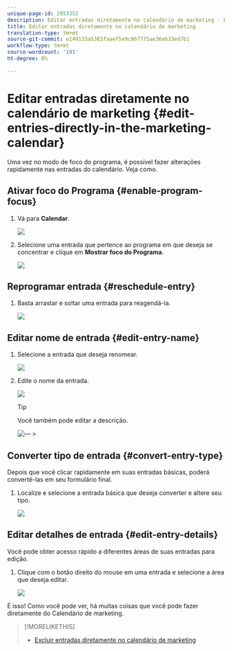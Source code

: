 ```yaml
---
unique-page-id: 2953352
description: Editar entradas diretamente no calendário de marketing - Documentos do marketing - Documentação do produto
title: Editar entradas diretamente no calendário de marketing
translation-type: tm+mt
source-git-commit: e149133a5383faaef5e9c9b7775ae36e633ed7b1
workflow-type: tm+mt
source-wordcount: '191'
ht-degree: 0%

---
```



# Editar entradas diretamente no calendário de marketing {#edit-entries-directly-in-the-marketing-calendar}

Uma vez no modo de foco do programa, é possível fazer alterações rapidamente nas entradas do calendário. Veja como.

## Ativar foco do Programa {#enable-program-focus}

1. Vá para **Calendar**.

   ![](assets/2017-05-10-15-30-47-3.png)

1. Selecione uma entrada que pertence ao programa em que deseja se concentrar e clique em **Mostrar foco do Programa**.

   ![](assets/image2014-10-20-13-3a16-3a7.png)

## Reprogramar entrada {#reschedule-entry}

1. Basta arrastar e soltar uma entrada para reagendá-la.

   ![](assets/image2014-10-20-13-3a16-3a18.png)

## Editar nome de entrada {#edit-entry-name}

1. Selecione a entrada que deseja renomear.

   ![](assets/image2014-10-20-13-3a16-3a31.png)

1. Edite o nome da entrada.

   ![](assets/image2014-10-20-13-3a16-3a42.png)

   >[!TIP]
   >
   >Você também pode editar a descrição.
   >
   >
   >![—](assets/image2014-10-20-13-3a16-3a56.png)   >

## Converter tipo de entrada {#convert-entry-type}

Depois que você clicar rapidamente em suas entradas básicas, poderá convertê-las em seu formulário final.

1. Localize e selecione a entrada básica que deseja converter e altere seu tipo.

   ![](assets/image2014-10-20-13-3a18-3a38.png)

## Editar detalhes de entrada {#edit-entry-details}

Você pode obter acesso rápido a diferentes áreas de suas entradas para edição.

1. Clique com o botão direito do mouse em uma entrada e selecione a área que deseja editar.

   ![](assets/image2014-10-20-13-3a18-3a48.png)

É isso! Como você pode ver, há muitas coisas que você pode fazer diretamente do Calendário de marketing.

>[!MORELIKETHIS]
>
>* [Excluir entradas diretamente no calendário de marketing](https://community.marketo.com/MarketoArticle?id=kA050000000LPDyCAO)

>



